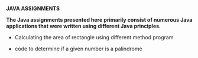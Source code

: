 **JAVA ASSIGNMENTS**



**The Java assignments presented here primarily consist of numerous Java applications that were written using different Java principles.**

-	Calculating the area of rectangle using different method program 


- code to determine if a given number is a palindrome






